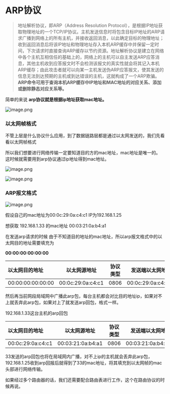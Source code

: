 # ARP协议

> 地址解析协议，即ARP（Address Resolution Protocol），是根据IP地址获取物理地址的一个TCP/IP协议。主机发送信息时将包含目标IP地址的ARP请求广播到网络上的所有主机，并接收返回消息，以此确定目标的物理地址；收到返回消息后将该IP地址和物理地址存入本机ARP缓存中并保留一定时间，下次请求时直接查询ARP缓存以节约资源。地址解析协议是建立在网络中各个主机互相信任的基础上的，网络上的主机可以自主发送ARP应答消息，其他主机收到应答报文时不会检测该报文的真实性就会将其记入本机ARP缓存；由此攻击者就可以向某一主机发送伪ARP应答报文，使其发送的信息无法到达预期的主机或到达错误的主机，这就构成了一个ARP欺骗。**ARP命令可用于查询本机ARP缓存中IP地址和MAC地址的对应关系、添加或删除静态对应关系等。**

简单的来说 **arp协议就是根据ip地址获取mac地址。**



![image.png](https://b3logfile.com/file/2020/10/image-c46f1fef.png)



### 以太网帧格式

不管上层是什么协议什么应用，到了数据链路层都是通过以太网发送的，我们先看看以太网帧格式

所以我们想要进行网络传输一定要知道目的方的mac地址，mac地址是唯一的。这时候就需要用到arp协议通过ip地址得到mac地址。

![image.png](https://b3logfile.com/file/2020/10/image-016fa126.png)

![image.png](https://b3logfile.com/file/2020/10/image-23d0d889.png)



### ARP报文格式

![image.png](https://b3logfile.com/file/2020/10/image-be36c46b.png)



假设自己的mac地址为00:0c:29:0a:c4:c1    IP为192.168.1.25

想获取 192.168.1.33 的mac地址   00:03:21:0a:b4:a1

在发送arp请求的时候  由于不知道目的地址的mac地址，所以arp报文格式中的以太网目的地址需要填充为

**00:00:00:00:00:00**

| 以太网目的地址    | 以太网源地址      | 协议类型 |  发送端以太网地址 | 发送端IP地址 | 目的以太网地址    | 目的IP地址   |
| :---------------- | ----------------- | -------- | ----------------: | :----------: | ----------------- | ------------ |
| 00:00:00:00:00:00 | 00:0c:29:0a:c4:c1 | 0806     | 00:0c:29:0a:c4:c1 | 192.168.1.25 | 00:00:00:00:00:00 | 192.168.1.33 |

然后再当前网段局域网中广播此arp包，每台主机都会对比目的地址ip，如果对不上就丢弃此arp包，如果对上了就发送arp回包，格式一样。

192.168.1.33这台主机的arp回包

| 以太网目的地址    | 以太网源地址      | 协议类型 |  发送端以太网地址 | 发送端IP地址 | 目的以太网地址    | 目的IP地址   |
| :---------------- | ----------------- | -------- | ----------------: | :----------: | ----------------- | ------------ |
| 00:0c:29:0a:c4:c1 | 00:03:21:0a:b4:a1 | 0806     | 00:03:21:0a:b4:a1 | 192.168.1.33 | 00:0c:29:0a:c4:c1 | 192.168.1.25 |

33发送的arp回包也将在局域网内广播，对不上ip的主机就会丢弃此arp包，192.168.1.25收到arp回报后就得到了33的mac地址，将其填充到以太网帧的mac头部进行网络传输。



如果经过多个路由器的话，我们还需要配合路由表进行工作，这个在路由协议的时候再说。
